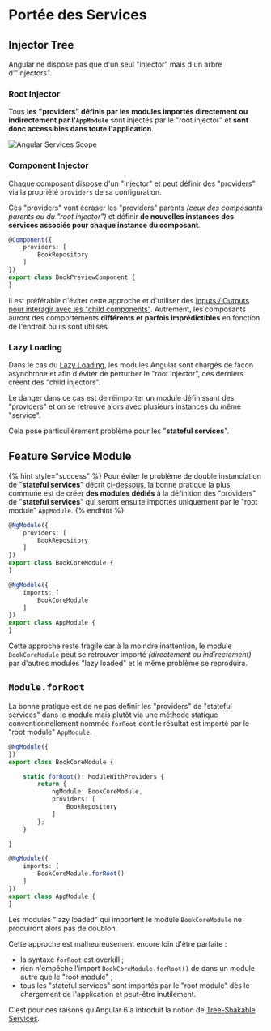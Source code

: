 # Portée des Services

## Injector Tree

Angular ne dispose pas que d'un seul "injector" mais d'un arbre d'"injectors".

### Root Injector

Tous **les "providers" définis par les modules importés directement ou indirectement par l'`AppModule`** sont injectés par le "root injector" et **sont donc accessibles dans toute l'application**.

![Angular Services Scope](../../.gitbook/assets/angular-modules-with-provider.jpg)

### Component Injector

Chaque composant dispose d'un "injector" et peut définir des "providers" via la propriété `providers` de sa configuration.

Ces "providers" vont écraser les "providers" parents _\(ceux des composants parents ou du "root injector"\)_ et définir **de nouvelles instances des services associés pour chaque instance du composant**. 


```typescript
@Component({
    providers: [
        BookRepository
    ]
})
export class BookPreviewComponent {
}
```



Il est préférable d'éviter cette approche et d'utiliser des [Inputs / Outputs pour interagir avec les "child components"](../interaction-entre-composants/). Autrement, les composants auront des comportements **différents et parfois imprédictibles** en fonction de l'endroit où ils sont utilisés.


### Lazy Loading

Dans le cas du [Lazy Loading](../routing/), les modules Angular sont chargés de façon asynchrone et afin d'éviter de perturber le "root injector", ces derniers créent des "child injectors".


Le danger dans ce cas est de réimporter un module définissant des "providers" et on se retrouve alors avec plusieurs instances du même "service".

Cela pose particulièrement problème pour les "**stateful services**".


## Feature Service Module

{% hint style="success" %}
Pour éviter le problème de double instanciation de "**stateful services**" décrit [ci-dessous](portee-des-services.md#lazy-loading), la bonne pratique la plus commune est de créer **des modules dédiés** à la définition des "providers" de "**stateful services**" qui seront ensuite importés uniquement par le "root module" `AppModule`.
{% endhint %}

```typescript
@NgModule({
    providers: [
        BookRepository
    ]
})
export class BookCoreModule {
}
```

```typescript
@NgModule({
    imports: [
        BookCoreModule
    ]
})
export class AppModule {
}
```

Cette approche reste fragile car à la moindre inattention, le module `BookCoreModule` peut se retrouver importé _\(directement ou indirectement\)_ par d'autres modules "lazy loaded" et le même problème se reproduira. 


## `Module.forRoot`


La bonne pratique est de ne pas définir les "providers" de "stateful services" dans le module mais plutôt via une méthode statique conventionnellement nommée `forRoot` dont le résultat est importé par le "root module" `AppModule`. 


```typescript
@NgModule({
})
export class BookCoreModule {

    static forRoot(): ModuleWithProviders {
        return {
            ngModule: BookCoreModule,
            providers: [
                BookRepository
            ]
        };
    }

}
```


```typescript
@NgModule({
    imports: [
        BookCoreModule.forRoot()
    ]
})
export class AppModule {
}
```


Les modules "lazy loaded" qui importent le module `BookCoreModule` ne produiront alors pas de doublon.

Cette approche est malheureusement encore loin d'être parfaite :

* la syntaxe `forRoot` est overkill ;
* rien n'empêche l'import `BookCoreModule.forRoot()` de dans un module autre que le "root module" ;
* tous les "stateful services" sont importés par le "root module" dès le chargement de l'application et peut-être inutilement.

C'est pour ces raisons qu'Angular 6 a introduit la notion de [Tree-Shakable Services](tree-shakable-services.md).

